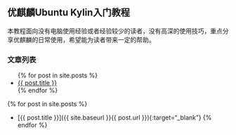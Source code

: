 ## 优麒麟Ubuntu Kylin入门教程

本教程面向没有电脑使用经验或者经验较少的读者，没有高深的使用技巧，重点分享优麒麟的日常使用，希望能为读者带来一定的帮助。

### 文章列表

<ul>
  {% for post in site.posts %}
    <li>
      <a target="_blank" href="{{ site.baseurl }}{{ post.url }}">{{ post.title }}</a>
    </li>
  {% endfor %}
</ul>

{% for post in site.posts %}
* [{{ post.title }}]({{ site.baseurl }}{{ post.url }}){:target=“_blank”}
{% endfor %}